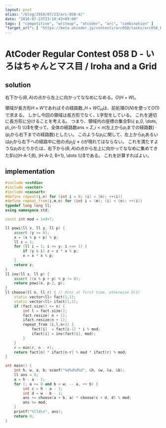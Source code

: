 ```yaml
---
layout: post
alias: "/blog/2016/07/23/arc-058-d/"
date: "2016-07-23T23:10:43+09:00"
tags: [ "competitive", "writeup", "atcoder", "arc", "combination" ]
"target_url": [ "https://beta.atcoder.jp/contests/arc058/tasks/arc058_b" ]
---
```


# AtCoder Regular Contest 058 D - いろはちゃんとマス目 / Iroha and a Grid

## solution

右下から$(B,A)$の点から左上に向かってななめになめる。$O(H+W)$。

領域が長方形$H \times W$であればその経路数${}\_{H+W}C_H$は、前処理$O(N)$を使って$O(1)$で求まる。
しかし今回の領域は長方形でなく、L字型をしている。
これを適切に長方形に分けることを考える。
つまり、領域内の座標の集合$\\{ p_0, \dots, p\_{n-1} \\}$を使って、全体の経路数$\mathrm{ans} = \Sigma\_{i \lt n} (\text{左上から} p_i \text{までの経路数}) \cdot (p_i \text{から右下までの経路数})$としたい。
このような$p_i$に関して、左上から$p_i$あるいは$p_i$から右下への経路中に他の点$p_j$($j \ne i$)が現れてはならない。
これを満たすような$p_i$のとりかたは、右下から$(B,A)$の点から左上に向かってななめに集めてきた$\\{(H-A-1,B), (H-A-2, B+1), \dots \\}$である。
これを計算すればよい。

## implementation

``` c++
#include <cstdio>
#include <vector>
#include <cassert>
#define repeat(i,n) for (int i = 0; (i) < (n); ++(i))
#define repeat_from(i,m,n) for (int i = (m); (i) < (n); ++(i))
typedef long long ll;
using namespace std;

const int mod = 1e9+7;

ll powi(ll x, ll y, ll p) {
    assert (y >= 0);
    x = (x % p + p) % p;
    ll z = 1;
    for (ll i = 1; i <= y; i <<= 1) {
        if (y & i) z = z * x % p;
        x = x * x % p;
    }
    return z;
}
ll inv(ll x, ll p) {
    assert ((x % p + p) % p != 0);
    return powi(x, p-2, p);
}
ll choose(ll n, ll r) { // O(n) at first time, otherwise O(1)
    static vector<ll> fact(1,1);
    static vector<ll> ifact(1,1);
    if (fact.size() <= n) {
        int l = fact.size();
        fact.resize( n + 1);
        ifact.resize(n + 1);
        repeat_from (i,l,n+1) {
            fact[i]  = fact[i-1] * i % mod;
            ifact[i] = inv(fact[i], mod);
        }
    }
    r = min(r, n - r);
    return fact[n] * ifact[n-r] % mod * ifact[r] % mod;
}

int main() {
    int h, w, a, b; scanf("%d%d%d%d", &h, &w, &a, &b);
    ll ans = 0;
    a = h - a - 1;
    for (; a >= 0 and b < w; -- a, ++ b) {
        int c = h - a - 1;
        int d = w - b - 1;
        ans += choose(a + b, a) * choose(c + d, d) % mod;
        ans %= mod;
    }
    printf("%lld\n", ans);
    return 0;
}
```
